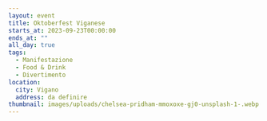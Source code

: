 ```yaml
---
layout: event
title: Oktoberfest Viganese
starts_at: 2023-09-23T00:00:00
ends_at: ""
all_day: true
tags:
  - Manifestazione
  - Food & Drink
  - Divertimento
location:
  city: Vigano
  address: da definire
thumbnail: images/uploads/chelsea-pridham-mmoxoxe-gj0-unsplash-1-.webp
---
```

